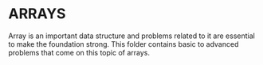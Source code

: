 # ARRAYS

Array is an important data structure and problems related to it are essential to make the foundation strong. This folder contains basic to advanced problems that come on this topic of arrays.
